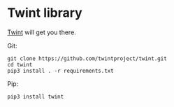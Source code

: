 # Twint library 

[Twint](https://pypi.org/project/twint/) will get you there.

Git:
```
git clone https://github.com/twintproject/twint.git
cd twint
pip3 install . -r requirements.txt
```

Pip:
```
pip3 install twint
```